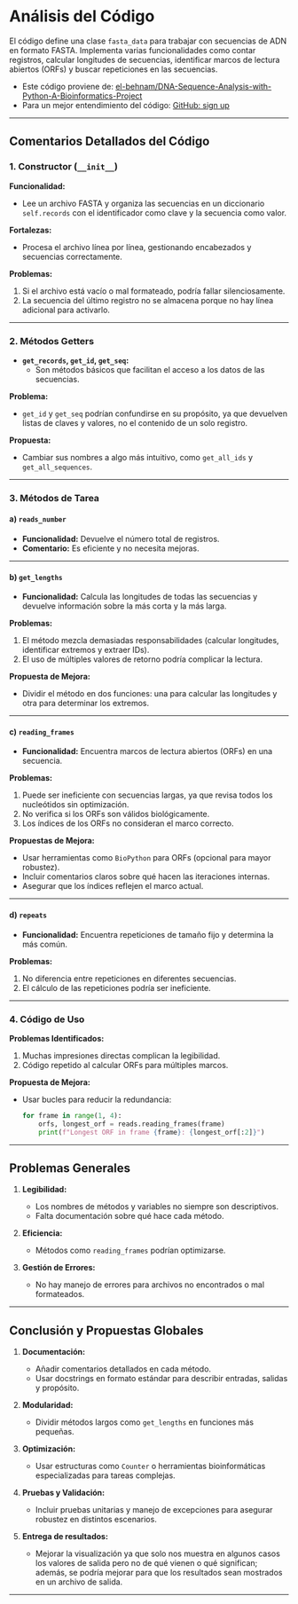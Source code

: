 # Análisis del Código

El código define una clase `fasta_data` para trabajar con secuencias de ADN en formato FASTA. Implementa varias funcionalidades como contar registros, calcular longitudes de secuencias, identificar marcos de lectura abiertos (ORFs) y buscar repeticiones en las secuencias.
- Este código proviene de: [el-behnam/DNA-Sequence-Analysis-with-Python-A-Bioinformatics-Project](https://github.com/el-behnam/DNA-Sequence-Analysis-with-Python-A-Bioinformatics-Project)
- Para un mejor entendimiento del código: [GitHub: sign up](https://github.com/signup)
---

## Comentarios Detallados del Código

### 1. Constructor (`__init__`)
**Funcionalidad:**
- Lee un archivo FASTA y organiza las secuencias en un diccionario `self.records` con el identificador como clave y la secuencia como valor.

**Fortalezas:**
- Procesa el archivo línea por línea, gestionando encabezados y secuencias correctamente.

**Problemas:**
1. Si el archivo está vacío o mal formateado, podría fallar silenciosamente.
2. La secuencia del último registro no se almacena porque no hay línea adicional para activarlo.

---

### 2. Métodos Getters
- **`get_records`, `get_id`, `get_seq`:**
  - Son métodos básicos que facilitan el acceso a los datos de las secuencias.

**Problema:**
- `get_id` y `get_seq` podrían confundirse en su propósito, ya que devuelven listas de claves y valores, no el contenido de un solo registro.

**Propuesta:**
- Cambiar sus nombres a algo más intuitivo, como `get_all_ids` y `get_all_sequences`.

---

### 3. Métodos de Tarea

#### a) `reads_number`
- **Funcionalidad:** Devuelve el número total de registros.
- **Comentario:** Es eficiente y no necesita mejoras.

---

#### b) `get_lengths`
- **Funcionalidad:** Calcula las longitudes de todas las secuencias y devuelve información sobre la más corta y la más larga.

**Problemas:**
1. El método mezcla demasiadas responsabilidades (calcular longitudes, identificar extremos y extraer IDs).
2. El uso de múltiples valores de retorno podría complicar la lectura.

**Propuesta de Mejora:**
- Dividir el método en dos funciones: una para calcular las longitudes y otra para determinar los extremos.

---

#### c) `reading_frames`
- **Funcionalidad:** Encuentra marcos de lectura abiertos (ORFs) en una secuencia.

**Problemas:**
1. Puede ser ineficiente con secuencias largas, ya que revisa todos los nucleótidos sin optimización.
2. No verifica si los ORFs son válidos biológicamente.
3. Los índices de los ORFs no consideran el marco correcto.

**Propuestas de Mejora:**
- Usar herramientas como `BioPython` para ORFs (opcional para mayor robustez).
- Incluir comentarios claros sobre qué hacen las iteraciones internas.
- Asegurar que los índices reflejen el marco actual.

---

#### d) `repeats`
- **Funcionalidad:** Encuentra repeticiones de tamaño fijo y determina la más común.

**Problemas:**
1. No diferencia entre repeticiones en diferentes secuencias.
2. El cálculo de las repeticiones podría ser ineficiente.

---

### 4. Código de Uso
**Problemas Identificados:**
1. Muchas impresiones directas complican la legibilidad.
2. Código repetido al calcular ORFs para múltiples marcos.

**Propuesta de Mejora:**
- Usar bucles para reducir la redundancia:
    ```python
    for frame in range(1, 4):
        orfs, longest_orf = reads.reading_frames(frame)
        print(f"Longest ORF in frame {frame}: {longest_orf[:2]}")
    ```

---

## Problemas Generales
1. **Legibilidad:**
   - Los nombres de métodos y variables no siempre son descriptivos.
   - Falta documentación sobre qué hace cada método.

2. **Eficiencia:**
   - Métodos como `reading_frames` podrían optimizarse.

3. **Gestión de Errores:**
   - No hay manejo de errores para archivos no encontrados o mal formateados.

---

## Conclusión y Propuestas Globales
1. **Documentación:**
   - Añadir comentarios detallados en cada método.
   - Usar docstrings en formato estándar para describir entradas, salidas y propósito.

2. **Modularidad:**
   - Dividir métodos largos como `get_lengths` en funciones más pequeñas.

3. **Optimización:**
   - Usar estructuras como `Counter` o herramientas bioinformáticas especializadas para tareas complejas.

4. **Pruebas y Validación:**
   - Incluir pruebas unitarias y manejo de excepciones para asegurar robustez en distintos escenarios.

5. **Entrega de resultados:**
   - Mejorar la visualización ya que solo nos muestra en algunos casos los valores de salida pero no de qué vienen o qué significan; además, se podría mejorar para que los resultados sean mostrados en un archivo de salida.
   
---
